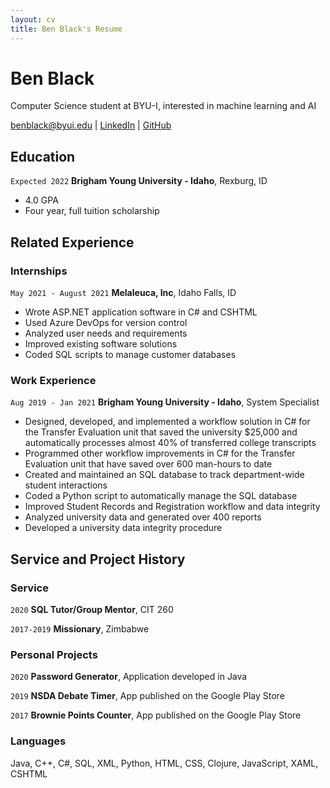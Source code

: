 ```yaml
---
layout: cv
title: Ben Black's Resume
---
```

# Ben Black 
Computer Science student at BYU-I, interested in machine learning and AI

<div id="webaddress">
<a href="mailto:benblack@byui.edu">benblack@byui.edu</a>
| <a href="https://www.linkedin.com/in/benjamin-black-b710551ab/">LinkedIn</a>
| <a href="https://benblack1.github.io/BLACK-Resume/index.html">GitHub</a>
</div>

<!-- https://www.monique.tech/the-art-of-markdown -->

## Education

`Expected 2022`
__Brigham Young University - Idaho__, Rexburg, ID

- 4.0 GPA
- Four year, full tuition scholarship


## Related Experience

### Internships

`May 2021 - August 2021`
__Melaleuca, Inc__, Idaho Falls, ID

- Wrote ASP.NET application software in C# and CSHTML
- Used Azure DevOps for version control
- Analyzed user needs and requirements 
- Improved existing software solutions
- Coded SQL scripts to manage customer databases

### Work Experience

`Aug 2019 - Jan 2021`
__Brigham Young University - Idaho__, System Specialist

- Designed, developed, and implemented a workflow solution in C# for the Transfer Evaluation unit that saved the university $25,000 and automatically processes almost 40% of transferred college transcripts
- Programmed other workflow improvements in C# for the Transfer Evaluation unit that have saved over 600 man-hours to date
- Created and maintained an SQL database to track department-wide student interactions
- Coded a Python script to automatically manage the SQL database
- Improved Student Records and Registration workflow and data integrity
- Analyzed university data and generated over 400 reports
- Developed a university data integrity procedure

## Service and Project History

### Service
`2020`
__SQL Tutor/Group Mentor__, CIT 260

`2017-2019`
__Missionary__, Zimbabwe

### Personal Projects
`2020`
__Password Generator__, Application developed in Java

`2019`
__NSDA Debate Timer__, App published on the Google Play Store

`2017` 
__Brownie Points Counter__, App published on the Google Play Store

### Languages
Java, C++, C#, SQL, XML, Python, HTML, CSS, Clojure, JavaScript, XAML, CSHTML


<!-- ### Footer

Last updated: March 2021 -->


